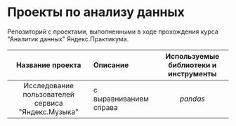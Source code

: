 # Проекты по анализу данных
Репозиторий с проектами, выполненными в ходе прохождения курса "Аналитик данных" Яндекс.Практикума.

| Название проекта | Описание | Используемые библиотеки и инструменты |
| :--------------------: | :--------------------- |:---------------------------:|
| Исследование пользователей сервиса "Яндекс.Музыка" | с выравниванием справа | *pandas* |


